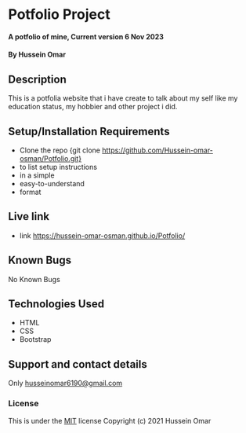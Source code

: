 # Potfolio Project

#### A potfolio of mine, Current version 6 Nov 2023

#### By **Hussein Omar**

## Description

This is a potfolia website that i have create to talk about my self like my education status, my hobbier and other project i did.

## Setup/Installation Requirements

- Clone the repo {git clone https://github.com/Hussein-omar-osman/Potfolio.git}
- to list setup instructions
- in a simple
- easy-to-understand
- format

## Live link

- link https://hussein-omar-osman.github.io/Potfolio/

## Known Bugs

No Known Bugs

## Technologies Used

- HTML
- CSS
- Bootstrap

## Support and contact details

Only husseinomar6190@gmail.com

### License

This is under the [MIT](LICENSE) license
Copyright (c) 2021 Hussein Omar
